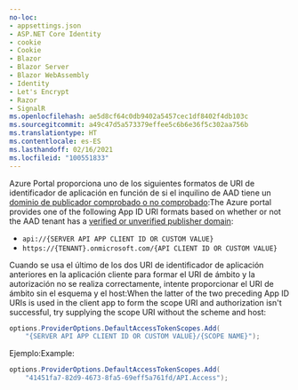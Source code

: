 ```yaml
---
no-loc:
- appsettings.json
- ASP.NET Core Identity
- cookie
- Cookie
- Blazor
- Blazor Server
- Blazor WebAssembly
- Identity
- Let's Encrypt
- Razor
- SignalR
ms.openlocfilehash: ae5d8cf64c0db9402a5457cec1df8402f4db103c
ms.sourcegitcommit: a49c47d5a573379effee5c6b6e36f5c302aa756b
ms.translationtype: HT
ms.contentlocale: es-ES
ms.lasthandoff: 02/16/2021
ms.locfileid: "100551833"
---
```

<span data-ttu-id="e5a26-101">Azure Portal proporciona uno de los siguientes formatos de URI de identificador de aplicación en función de si el inquilino de AAD tiene un [dominio de publicador comprobado o no comprobado](/azure/active-directory/develop/howto-configure-publisher-domain):</span><span class="sxs-lookup"><span data-stu-id="e5a26-101">The Azure portal provides one of the following App ID URI formats based on whether or not the AAD tenant has a [verified or unverified publisher domain](/azure/active-directory/develop/howto-configure-publisher-domain):</span></span>

* `api://{SERVER API APP CLIENT ID OR CUSTOM VALUE}`
* `https://{TENANT}.onmicrosoft.com/{API CLIENT ID OR CUSTOM VALUE}`

<span data-ttu-id="e5a26-102">Cuando se usa el último de los dos URI de identificador de aplicación anteriores en la aplicación cliente para formar el URI de ámbito y la autorización no se realiza correctamente, intente proporcionar el URI de ámbito sin el esquema y el host:</span><span class="sxs-lookup"><span data-stu-id="e5a26-102">When the latter of the two preceding App ID URIs is used in the client app to form the scope URI and authorization isn't successful, try supplying the scope URI without the scheme and host:</span></span>

```csharp
options.ProviderOptions.DefaultAccessTokenScopes.Add(
    "{SERVER API APP CLIENT ID OR CUSTOM VALUE}/{SCOPE NAME}");
```

<span data-ttu-id="e5a26-103">Ejemplo:</span><span class="sxs-lookup"><span data-stu-id="e5a26-103">Example:</span></span>

```csharp
options.ProviderOptions.DefaultAccessTokenScopes.Add(
    "41451fa7-82d9-4673-8fa5-69eff5a761fd/API.Access");
```
